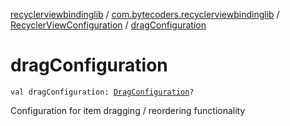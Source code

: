 [recyclerviewbindinglib](../../index.md) / [com.bytecoders.recyclerviewbindinglib](../index.md) / [RecyclerViewConfiguration](index.md) / [dragConfiguration](./drag-configuration.md)

# dragConfiguration

`val dragConfiguration: `[`DragConfiguration`](../../com.bytecoders.recyclerviewbindinglib.touchhelper/-drag-configuration/index.md)`?`

Configuration for item dragging / reordering functionality

